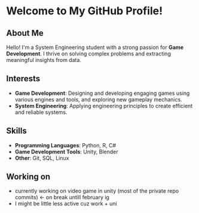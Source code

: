 # Welcome to My GitHub Profile!

## About Me
Hello! I'm a System Engineering student with a strong passion for **Game Development**. I thrive on solving complex problems and extracting meaningful insights from data.

## Interests
- **Game Development**: Designing and developing engaging games using various engines and tools, and exploring new gameplay mechanics.
- **System Engineering**: Applying engineering principles to create efficient and reliable systems.

## Skills
- **Programming Languages**: Python, R, C#
- **Game Development Tools**: Unity, Blender
- **Other**: Git, SQL, Linux

## Working on
- currently working on video game in unity (most of the private repo commits) <- on break untill february ig
- I might be little less active cuz work + uni
